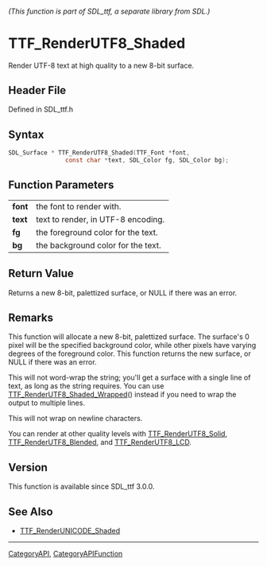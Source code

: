 ###### (This function is part of SDL_ttf, a separate library from SDL.)
# TTF_RenderUTF8_Shaded

Render UTF-8 text at high quality to a new 8-bit surface.

## Header File

Defined in SDL_ttf.h

## Syntax

```c
SDL_Surface * TTF_RenderUTF8_Shaded(TTF_Font *font,
                const char *text, SDL_Color fg, SDL_Color bg);

```

## Function Parameters

|              |                                    |
| ------------ | ---------------------------------- |
| **font**     | the font to render with.           |
| **text**     | text to render, in UTF-8 encoding. |
| **fg**       | the foreground color for the text. |
| **bg**       | the background color for the text. |

## Return Value

Returns a new 8-bit, palettized surface, or NULL if there was an error.

## Remarks

This function will allocate a new 8-bit, palettized surface. The surface's
0 pixel will be the specified background color, while other pixels have
varying degrees of the foreground color. This function returns the new
surface, or NULL if there was an error.

This will not word-wrap the string; you'll get a surface with a single line
of text, as long as the string requires. You can use
[TTF_RenderUTF8_Shaded_Wrapped](TTF_RenderUTF8_Shaded_Wrapped)() instead if
you need to wrap the output to multiple lines.

This will not wrap on newline characters.

You can render at other quality levels with
[TTF_RenderUTF8_Solid](TTF_RenderUTF8_Solid),
[TTF_RenderUTF8_Blended](TTF_RenderUTF8_Blended), and
[TTF_RenderUTF8_LCD](TTF_RenderUTF8_LCD).

## Version

This function is available since SDL_ttf 3.0.0.

## See Also

* [TTF_RenderUNICODE_Shaded](TTF_RenderUNICODE_Shaded)

----
[CategoryAPI](CategoryAPI), [CategoryAPIFunction](CategoryAPIFunction)

